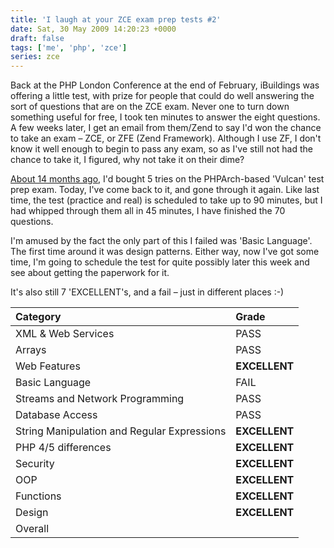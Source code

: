 ```yaml
---
title: 'I laugh at your ZCE exam prep tests #2'
date: Sat, 30 May 2009 14:20:23 +0000
draft: false
tags: ['me', 'php', 'zce']
series: zce
---
```


Back at the PHP London Conference at the end of February, iBuildings was offering a little test, with prize for people that could do well answering the sort of questions that are on the ZCE exam. Never one to turn down something useful for free, I took ten minutes to answer the eight questions. A few weeks later, I get an email from them/Zend to say I'd won the chance to take an exam – ZCE, or ZFE (Zend Framework). Although I use ZF, I don't know it well enough to begin to pass any exam, so as I've still not had the chance to take it, I figured, why not take it on their dime?

[About 14 months ago](http://www.phpscaling.com/2008/03/13/zce-prep-practice-test-1/), I'd bought 5 tries on the PHPArch-based 'Vulcan' test prep exam. Today, I've come back to it, and gone through it again. Like last time, the test (practice and real) is scheduled to take up to 90 minutes, but I had whipped through them all in 45 minutes, I have finished the 70 questions.

I'm amused by the fact the only part of this I failed was 'Basic Language'. The first time around it was design patterns. Either way, now I've got some time, I'm going to schedule the test for quite possibly later this week and see about getting the paperwork for it.

It's also still 7 'EXCELLENT's, and a fail – just in different places :-)

| Category                                    | Grade         |
| :-------------------------------------------| :-------------|
| XML & Web Services                          | PASS          |
| Arrays                                      | PASS          |
| Web Features                                | **EXCELLENT** |
| Basic Language                              | FAIL          |
| Streams and Network Programming             | PASS          |
| Database Access                             | PASS          |
| String Manipulation and Regular Expressions | **EXCELLENT** |
| PHP 4/5 differences                         | **EXCELLENT** |
| Security                                    | **EXCELLENT** |
| OOP                                         | **EXCELLENT** |
| Functions                                   | **EXCELLENT** |
| Design                                      | **EXCELLENT** |
| Overall |                                   | **EXCELLENT** |
